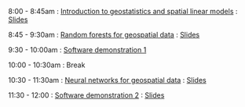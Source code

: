 
8:00 - 8:45am
: [Introduction to geostatistics and spatial linear models](#)
  : [Slides](slides/Lec_1_Intro.pdf)

8:45 - 9:30am
: [Random forests for geospatial data](#)
  : [Slides](slides/Lec_2_rf.pdf)

9:30 - 10:00am
: [Software demonstration 1](#)

10:00 - 10:30am
: Break

10:30 - 11:30am
: [Neural networks for geospatial data](#)
  : [Slides](slides/Lec_2_rf.pdf)

11:30 - 12:00
: [Software demonstration 2](#)
  : [Slides](slides/Lec_2_rf.pdf)
